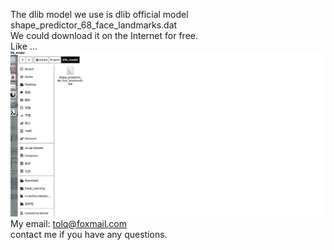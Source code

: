 The dlib model we use is dlib official model shape_predictor_68_face_landmarks.dat<Br/>
We could download it on the Internet for free.<Br/>
Like ...<Br/>
![](1.png)
My email: tolq@foxmail.com<Br/>
contact me if you have any questions.
